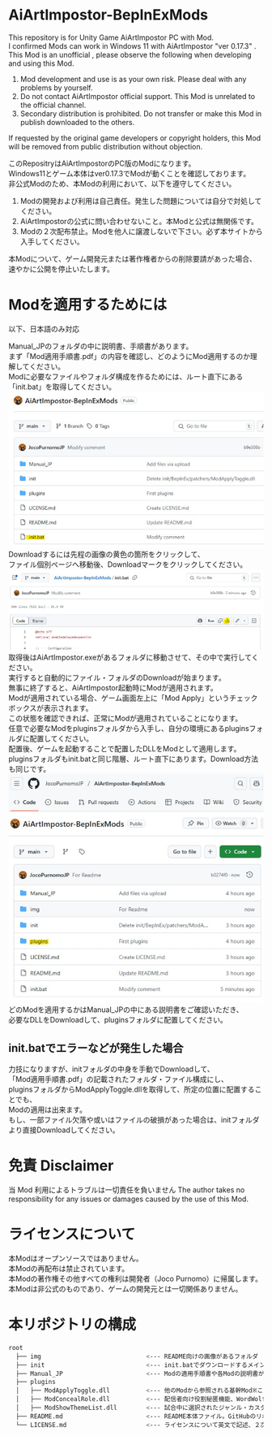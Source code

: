 # AiArtImpostor-BepInExMods
This repository is for Unity Game AiArtImpostor PC with Mod.  
I confirmed Mods can work in Windows 11 with AiArtImpostor "ver 0.17.3" .  
This Mod is an unofficial , please observe the following when developing and using this Mod.  

1. Mod development and use is as your own risk. Please deal with any problems by yourself.  
2. Do not contact AiArtImpostor official support. This Mod is unrelated to the official channel.  
3. Secondary distribution is prohibited. Do not transfer or make this Mod in publish downloaded to the others.  

If requested by the original game developers or copyright holders, this Mod will be removed from public distribution without objection.

このRepositryはAiArtImpostorのPC版のModになります。  
Windows11とゲーム本体はver0.17.3でModが動くことを確認しております。  
非公式Modのため、本Modの利用において、以下を遵守してください。  

1. Modの開発および利用は自己責任。発生した問題については自分で対処してください。  
2. AiArtImpostorの公式に問い合わせないこと。本Modと公式は無関係です。  
3. Modの２次配布禁止。Modを他人に譲渡しないで下さい。必ず本サイトから入手してください。  

本Modについて、ゲーム開発元または著作権者からの削除要請があった場合、速やかに公開を停止いたします。

# Modを適用するためには
以下、日本語のみ対応  

Manual_JPのフォルダの中に説明書、手順書があります。  
まず「Mod適用手順書.pdf」の内容を確認し、どのようにMod適用するのか理解してください。  
Modに必要なファイルやフォルダ構成を作るためには、ルート直下にある「init.bat」を取得してください。  
![devcon1](img/init.bat_path.jpg)  
Downloadするには先程の画像の黄色の箇所をクリックして、  
ファイル個別ページへ移動後、Downloadマークをクリックしてください。  
![devcon2](img/init.bat_dl.jpg) 
取得後はAiArtImpostor.exeがあるフォルダに移動させて、その中で実行してください。  
実行すると自動的にファイル・フォルダのDownloadが始まります。  
無事に終了すると、AiArtImpostor起動時にModが適用されます。  
Modが適用されている場合、ゲーム画面左上に「Mod Apply」というチェックボックスが表示されます。  
この状態を確認できれば、正常にModが適用されていることになります。  
任意で必要なModをpluginsフォルダから入手し、自分の環境にあるpluginsフォルダに配置してください。  
配置後、ゲームを起動することで配置したDLLをModとして適用します。  
pluginsフォルダもinit.batと同じ階層、ルート直下にあります。Download方法も同じです。  
![devcon3](img/plugins_path.jpg)  
どのModを適用するかはManual_JPの中にある説明書をご確認いただき、  
必要なDLLをDownloadして、pluginsフォルダに配置してください。

## init.batでエラーなどが発生した場合
力技になりますが、initフォルダの中身を手動でDownloadして、  
「Mod適用手順書.pdf」の記載されたフォルダ・ファイル構成にし、  
pluginsフォルダからModApplyToggle.dllを取得して、所定の位置に配置することでも、  
Modの適用は出来ます。  
もし、一部ファイル欠落や或いはファイルの破損があった場合は、initフォルダより直接Downloadしてください。  

# 免責 Disclaimer
当 Mod 利用によるトラブルは一切責任を負いません
The author takes no responsibility for any issues or damages caused by the use of this Mod.

# ライセンスについて
本Modはオープンソースではありません。  
本Modの再配布は禁止されています。  
本Modの著作権その他すべての権利は開発者（Joco Purnomo）に帰属します。  
本Modは非公式のものであり、ゲームの開発元とは一切関係ありません。  

# 本リポジトリの構成
```bash
root
  ├── img                             <--- README向けの画像があるフォルダ
  ├── init                            <--- init.batでダウンロードするメイン対象フォルダ
  ├── Manual_JP                       <--- Modの適用手順書や各Modの説明書がある
  ├── plugins                         
  │   ├── ModApplyToggle.dll          <--- 他のModから参照される基幹Mod※これは環境構築時に自動的に適用されます。これがないと他のModも動きません
  │   ├── ModConcealRole.dll          <--- 配信者向け役割秘匿機能、WordWolfモードで遊ぶ機能を追加する
  │   ├── ModShowThemeList.dll        <--- 試合中に選択されたジャンル・カスタムお題の一覧を確認できる機能を追加する
  ├── README.md                       <--- README本体ファイル。GitHubのリポジトリはこれを読み込んでWelcomeページとする
  └── LICENSE.md                      <--- ライセンスについて英文で記述、２次配布禁止などを記載
